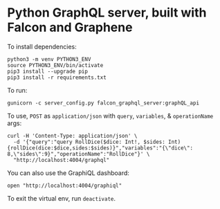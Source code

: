 # Python GraphQL server, built with Falcon and Graphene

To install dependencies:
```
python3 -m venv PYTHON3_ENV
source PYTHON3_ENV/bin/activate
pip3 install --upgrade pip
pip3 install -r requirements.txt
```

To run:
```
gunicorn -c server_config.py falcon_graphql_server:graphQL_api
```

To use, `POST` as `application/json` with `query`, `variables`, & `operationName` args:
```
curl -H 'Content-Type: application/json' \
  -d '{"query":"query RollDice($dice: Int!, $sides: Int){rollDice(dice:$dice,sides:$sides)}","variables":"{\"dice\": 8,\"sides\":9}","operationName":"RollDice"}' \
  "http://localhost:4004/graphql"
```

You can also use the GraphiQL dashboard:
```
open "http://localhost:4004/graphiql"
```

To exit the virtual env, run `deactivate`.
